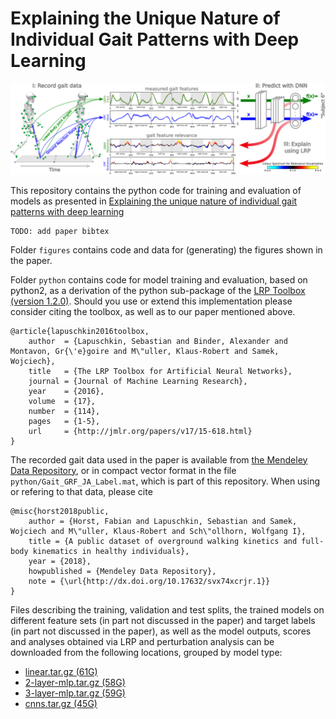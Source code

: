 # Explaining the Unique Nature of Individual Gait Patterns with Deep Learning

![overview figure](./figures/overview.png)

This repository contains the python code for training and evaluation of models as presented in
[Explaining the unique nature of individual gait patterns with deep learning](https://doi.org/10.1038/s41598-019-38748-8)
```
TODO: add paper bibtex
```


Folder `figures` contains code and data for (generating) the figures shown in the paper.

Folder `python` contains code for model training and evaluation, based on python2, as a derivation of the python sub-package of the [LRP Toolbox (version 1.2.0)](https://github.com/sebastian-lapuschkin). Should you use or extend this implementation please consider citing the toolbox, as well as to our paper mentioned above.
```
@article{lapuschkin2016toolbox,
    author  = {Lapuschkin, Sebastian and Binder, Alexander and Montavon, Gr{\'e}goire and M\"uller, Klaus-Robert and Samek, Wojciech},
    title   = {The LRP Toolbox for Artificial Neural Networks},
    journal = {Journal of Machine Learning Research},
    year    = {2016},
    volume  = {17},
    number  = {114},
    pages   = {1-5},
    url     = {http://jmlr.org/papers/v17/15-618.html}
}
```

The recorded gait data used in the paper is available from [the Mendeley Data Repository](http://dx.doi.org/10.17632/svx74xcrjr.1), or in compact vector format in the file `python/Gait_GRF_JA_Label.mat`, which is part of this repository.
When using or refering to that data, please cite
```
@misc{horst2018public,
	author = {Horst, Fabian and Lapuschkin, Sebastian and Samek, Wojciech and M\"uller, Klaus-Robert and Sch\"ollhorn, Wolfgang I},
	title = {A public dataset of overground walking kinetics and full-body kinematics in healthy individuals},
	year = {2018},
	howpublished = {Mendeley Data Repository},
	note = {\url{http://dx.doi.org/10.17632/svx74xcrjr.1}}
}
```


Files describing the training, validation and test splits, the trained models on different feature sets (in part not discussed in the paper) and target labels (in part not discussed in the paper), as well as the model outputs, scores and analyses obtained via LRP and perturbation analysis can be downloaded from the following locations, grouped by model type:

+ [linear.tar.gz (61G)](https://datacloud.hhi.fraunhofer.de/nextcloud/s/kcXRTa3QAKFHbyb) 
+ [2-layer-mlp.tar.gz (58G)](https://datacloud.hhi.fraunhofer.de/nextcloud/s/W6ekYr2w49PHmA7) 
+ [3-layer-mlp.tar.gz (59G)](https://datacloud.hhi.fraunhofer.de/nextcloud/s/9eg4x3L3YTw75si) 
+ [cnns.tar.gz (45G)](https://datacloud.hhi.fraunhofer.de/nextcloud/s/oRnCfqEjzMRRPgZ) 

